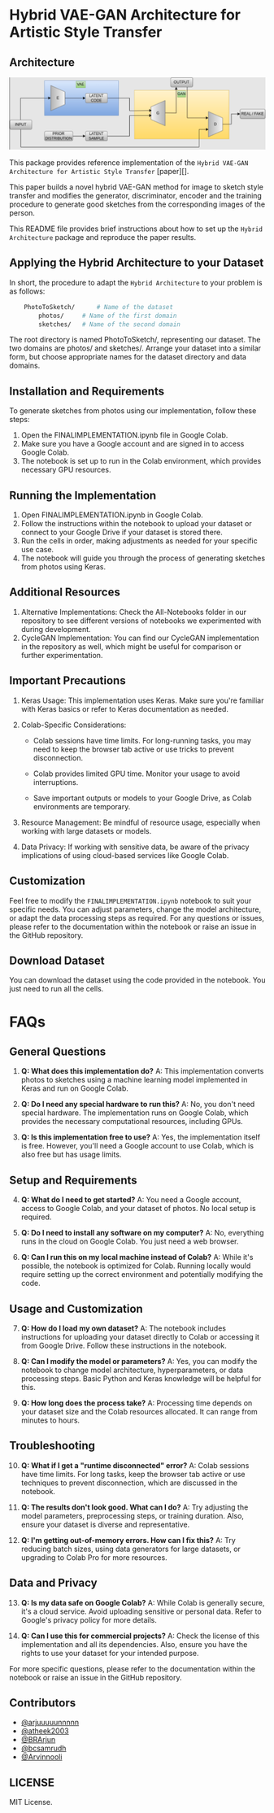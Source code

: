 # Hybrid VAE-GAN Architecture for Artistic Style Transfer

## Architecture
<p align="center">
  <img src="images/hybrid-vae-gan.png">
</p>

This package provides reference implementation of the `Hybrid VAE-GAN Architecture for Artistic Style Transfer`
[paper][].

This paper builds a novel hybrid VAE-GAN method for image to sketch style transfer and modifies the generator, discriminator, encoder and the training procedure to generate good sketches from the corresponding images of the person.

This README file provides brief instructions about how to set up the `Hybrid Architecture` package and reproduce the paper results. 


## Applying the Hybrid Architecture to your Dataset

In short, the procedure to adapt the `Hybrid Architecture` to your problem is as follows:

```bash
    PhotoToSketch/      # Name of the dataset
        photos/     # Name of the first domain
        sketches/   # Name of the second domain
```

The root directory is named PhotoToSketch/, representing our dataset.
The two domains are photos/ and sketches/.
Arrange your dataset into a similar form, but choose appropriate names for the dataset directory and data domains.


## Installation and Requirements

To generate sketches from photos using our implementation, follow these steps:

1. Open the FINALIMPLEMENTATION.ipynb file in Google Colab.
2. Make sure you have a Google account and are signed in to access Google Colab.
3. The notebook is set up to run in the Colab environment, which provides necessary GPU resources.

## Running the Implementation

1. Open FINALIMPLEMENTATION.ipynb in Google Colab.
2. Follow the instructions within the notebook to upload your dataset or connect to your Google Drive if your dataset is stored there.
3. Run the cells in order, making adjustments as needed for your specific use case.
4. The notebook will guide you through the process of generating sketches from photos using Keras.

## Additional Resources

1. Alternative Implementations: Check the All-Notebooks folder in our repository to see different versions of notebooks we experimented with during development.
2. CycleGAN Implementation: You can find our CycleGAN implementation in the repository as well, which might be useful for comparison or further experimentation.

## Important Precautions

1. Keras Usage: This implementation uses Keras. Make sure you're familiar with Keras basics or refer to Keras documentation as needed.

2. Colab-Specific Considerations:
    - Colab sessions have time limits. For long-running tasks, you may need to keep the browser tab active or use tricks to prevent disconnection.

    - Colab provides limited GPU time. Monitor your usage to avoid interruptions.

    - Save important outputs or models to your Google Drive, as Colab environments are temporary.

3. Resource Management: Be mindful of resource usage, especially when working with large datasets or models.

4. Data Privacy: If working with sensitive data, be aware of the privacy implications of using cloud-based services like Google Colab.

## Customization

Feel free to modify the `FINALIMPLEMENTATION.ipynb` notebook to suit your specific needs. You can adjust parameters, change the model architecture, or adapt the data processing steps as required.
For any questions or issues, please refer to the documentation within the notebook or raise an issue in the GitHub repository.

## Download Dataset

You can download the dataset using the code provided in the notebook.
You just need to run all the cells.

# FAQs

## General Questions

1. **Q: What does this implementation do?**
   A: This implementation converts photos to sketches using a machine learning model implemented in Keras and run on Google Colab.

2. **Q: Do I need any special hardware to run this?**
   A: No, you don't need special hardware. The implementation runs on Google Colab, which provides the necessary computational resources, including GPUs.

3. **Q: Is this implementation free to use?**
   A: Yes, the implementation itself is free. However, you'll need a Google account to use Colab, which is also free but has usage limits.

## Setup and Requirements

4. **Q: What do I need to get started?**
   A: You need a Google account, access to Google Colab, and your dataset of photos. No local setup is required.

5. **Q: Do I need to install any software on my computer?**
   A: No, everything runs in the cloud on Google Colab. You just need a web browser.

6. **Q: Can I run this on my local machine instead of Colab?**
   A: While it's possible, the notebook is optimized for Colab. Running locally would require setting up the correct environment and potentially modifying the code.

## Usage and Customization

7. **Q: How do I load my own dataset?**
   A: The notebook includes instructions for uploading your dataset directly to Colab or accessing it from Google Drive. Follow these instructions in the notebook.

8. **Q: Can I modify the model or parameters?**
   A: Yes, you can modify the notebook to change model architecture, hyperparameters, or data processing steps. Basic Python and Keras knowledge will be helpful for this.

9. **Q: How long does the process take?**
   A: Processing time depends on your dataset size and the Colab resources allocated. It can range from minutes to hours.

## Troubleshooting

10. **Q: What if I get a "runtime disconnected" error?**
    A: Colab sessions have time limits. For long tasks, keep the browser tab active or use techniques to prevent disconnection, which are discussed in the notebook.

11. **Q: The results don't look good. What can I do?**
    A: Try adjusting the model parameters, preprocessing steps, or training duration. Also, ensure your dataset is diverse and representative.

12. **Q: I'm getting out-of-memory errors. How can I fix this?**
    A: Try reducing batch sizes, using data generators for large datasets, or upgrading to Colab Pro for more resources.

## Data and Privacy

13. **Q: Is my data safe on Google Colab?**
    A: While Colab is generally secure, it's a cloud service. Avoid uploading sensitive or personal data. Refer to Google's privacy policy for more details.

14. **Q: Can I use this for commercial projects?**
    A: Check the license of this implementation and all its dependencies. Also, ensure you have the rights to use your dataset for your intended purpose.

For more specific questions, please refer to the documentation within the notebook or raise an issue in the GitHub repository.

## Contributors
- [@arjuuuuunnnnn](https://github.com/arjuuuuunnnnn)
- [@atheek2003](https://github.com/atheek2003)
- [@BRArjun](https://github.com/BRArjun)
- [@bcsamrudh](https://github.com/bcsamrudh)
- [@Arvinnooli](https://github.com/Arvinnooli)

## LICENSE

MIT License.

